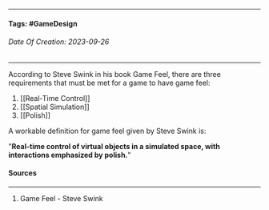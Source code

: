 __________________________________________________________________________
#### **Tags:** #GameDesign
###### *Date Of Creation: 2023-09-26*
__________________________________________________________________________

According to Steve Swink in his book Game Feel, there are three requirements that must be met for a game to have game feel:

1. [[Real-Time Control]]
2. [[Spatial Simulation]]
3. [[Polish]]

A workable definition for game feel given by Steve Swink is: 

"**Real-time control of virtual objects in a simulated space, with interactions emphasized by polish.**"
#### Sources
__________________________________________________________________________
1. Game Feel - Steve Swink